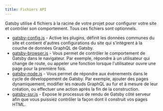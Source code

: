 ```yaml
---
title: Fichiers API
---
```


Gatsby utilise 4 fichiers à la racine de votre projet pour configurer votre site et contrôler son comportement. Tous ces fichiers sont optionnels.

- [gatsby-config.js](/docs/api-files-gatsby-config) - Active les plugins, définit les données communes du site et contient d'autres configurations du site qui s'intègrent à la couche de données GraphQL de Gatsby.
- [gatsby-browser.js](/docs/api-files-gatsby-browser) - Vous permet de contrôler le comportement de Gatsby dans le navigateur. Par exemple, répondre à un utilisateur qui change de route, ou appeler une fonction lorsque l'utilisateur ouvre une page pour la première fois.
- [gatsby-node.js](/docs/api-files-gatsby-node) - Vous permet de répondre aux événements dans le cycle de développement de Gatsby. Par exemple, ajouter des pages dynamiquement, modifier les nœuds GraphQL au fur et à mesure de leur création, ou effectuer une action après la fin de la construction.
- [gatsby-ssr.js](/docs/api-files-gatsby-ssr) - Expose le processus de rendu de Gatsby côté serveur afin que vous puissiez contrôler la façon dont il construit vos pages HTML.
